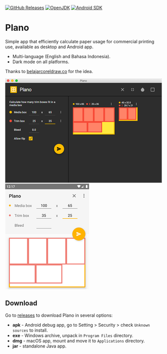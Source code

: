 [![GitHub Releases](https://img.shields.io/github/release/hanggrian/plano)](https://github.com/hanggrian/plano/releases/)
[![OpenJDK](https://img.shields.io/badge/jdk-17%2B-informational)](https://openjdk.org/projects/jdk/17/)
[![Android SDK](https://img.shields.io/badge/sdk-14%2B-informational)](https://developer.android.com/studio/releases/platforms/#4.0)

# Plano

Simple app that efficiently calculate paper usage for commercial printing use,
available as desktop and Android app.

- Multi-language (English and Bahasa Indonesia).
- Dark mode on all platforms.

Thanks to [belajarcoreldraw.co](http://www.belajarcoreldraw.co/2013/08/software-portable-untuk-menghitung.html)
for the idea.

![JavaFX preview.](https://github.com/hanggrian/plano/raw/assets/preview_javafx.png)
![Android preview.](https://github.com/hanggrian/plano/raw/assets/preview_android.png)

## Download

Go to [releases](https://github.com/hanggrian/plano/releases/) to download
Plano in several options:

- **apk** - Android debug app, go to Setting > Security > check `Unknown sources`
  to install.
- **exe** - Windows archive, unpack in `Program Files` directory.
- **dmg** - macOS app, mount and move it to `Applications` directory.
- **jar** - standalone Java app.
